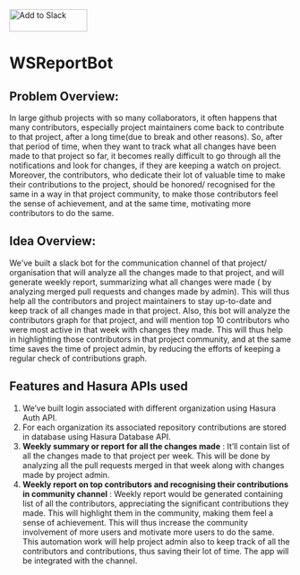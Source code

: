 
<a href="https://slack.com/oauth/authorize?client_id=374384770263.373477440613&scope=commands,bot,chat:write:bot">
<img alt="Add to Slack" height="40" width="139" src="https://platform.slack-edge.com/img/add_to_slack.png" srcset="https://platform.slack-edge.com/img/add_to_slack.png 1x, https://platform.slack-edge.com/img/add_to_slack@2x.png 2x" />
</a>

# WSReportBot

## Problem Overview:

In large github projects with so many collaborators, it often happens that many contributors, especially project maintainers come back to contribute to that project, after a long time(due to break and other reasons). So, after that period of time, when they want to track what all changes have been made to that project so far, it becomes really difficult to go through all the notifications and look for changes, if they are keeping a watch on project. Moreover, the contributors, who dedicate their lot of valuable time to make their contributions to the project, should be honored/ recognised for the same in a way in that project community, to make those contributors feel the sense of achievement, and at the same time, motivating more contributors to do the same.

## Idea Overview:
We've built a slack bot for the communication channel of that project/ organisation that will analyze all the changes made to that project, and will generate weekly report, summarizing what all changes were made ( by analyzing merged pull requests and changes made by admin). This will thus help all the contributors and project maintainers to stay up-to-date and keep track of all changes made in that project. Also, this bot will analyze the contributors graph for that project, and will mention top 10 contributors who were most active in that week with changes they made. This will thus help in highlighting those contributors in that project community, and at the same time saves the time of project admin, by reducing the efforts of keeping a regular check of contributions graph.

## Features and Hasura APIs used
1. We’ve built login associated with different organization using Hasura Auth API.
2. For each organization its associated repository contributions are stored in database using Hasura Database API.
3. **Weekly summary or report for all the changes made** : It’ll contain list of all the changes made to that project per week. This will be done by analyzing all the pull requests merged in that week along with changes made by project admin.
4. **Weekly report on top contributors and recognising their contributions in community channel** : Weekly report would be generated containing list of all the contributors, appreciating the significant contributions they made. This will highlight them in the community, making them feel a sense of achievement. This will thus increase the community involvement of more users and motivate more users to do the same. This automation work will help project admin also to keep track of all the contributors and contributions, thus saving their lot of time. The app will be integrated with the channel. 

